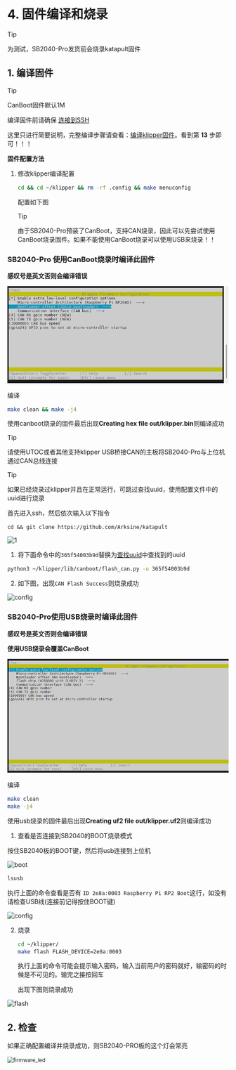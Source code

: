 # 4. 固件编译和烧录

> [!TIP]
> 为测试，SB2040-Pro发货前会烧录katapult固件

## 1. 编译固件

> [!TIP]
> CanBoot固件默认1M

编译固件前请确保 [连接到SSH](/board/fly_pi/FLY_π_description5 "点击即可跳转")

这里只进行简要说明，完整编译步骤请查看：[编译klipper固件](/board/fly_super8/firmware?id=_1-编译klipper固件 "点击即可跳转")。看到第 **13** 步即可！！！

**固件配置方法**

1. 修改klipper编译配置

   ```bash
   cd && cd ~/klipper && rm -rf .config && make menuconfig
   ```
   
   配置如下图
   
   > [!TIP]
   >
   > 由于SB2040-Pro预装了CanBoot，支持CAN烧录，因此可以先尝试使用CanBoot烧录固件。如果不能使用CanBoot烧录可以使用USB来烧录！！

<!-- tabs:start -->

### ****SB2040-Pro 使用CanBoot烧录时编译此固件****

**感叹号是英文否则会编译错误**

![flansh](../../images/boards/fly_sb2040_pro/can.png)

编译

```bash
make clean && make -j4
```

 使用canboot烧录的固件最后出现**Creating hex file out/klipper.bin**则编译成功

> [!TIP]
> 请使用UTOC或者其他支持klipper USB桥接CAN的主板将SB2040-Pro与上位机通过CAN总线连接

> [!TIP]
> 如果已经烧录过klipper并且在正常运行，可跳过查找uuid，使用配置文件中的uuid进行烧录

首先进入ssh，然后依次输入以下指令

```
cd && git clone https://github.com/Arksine/katapult
```

![1](../../images/boards/fly_sht_v2/1.png)

1. 将下面命令中的``365f54003b9d``替换为[查找uuid](#_2-查找uuid "点击即可跳转")中查找到的uuid

```bash
python3 ~/klipper/lib/canboot/flash_can.py -u 365f54003b9d
```

2. 如下图，出现``CAN Flash Success``则烧录成功

![config](../../images/boards/fly_sht_v2/flash.png ":no-zooom")

### ****SB2040-Pro使用USB烧录时编译此固件****

**感叹号是英文否则会编译错误**

**使用USB烧录会覆盖CanBoot**

![flashcan_2209](../../images/boards/fly_sb2040_pro/usb.png)

编译

```bash
make clean
make -j4
```

 使用usb烧录的固件最后出现**Creating uf2 file out/klipper.uf2**则编译成功

1. 查看是否连接到SB2040的BOOT烧录模式

按住SB2040板的BOOT键，然后将usb连接到上位机

![boot](../../images/boards/ffly_sb2040_v3/boot.png)

```bash
lsusb
```

执行上面的命令查看是否有 ``ID 2e8a:0003 Raspberry Pi RP2 Boot``这行，如没有请检查USB线(连接前记得按住BOOT键)

![config](../../images/boards/fly_sb2040/lsusb.png ":no-zooom")

2. 烧录
   
    ```bash
    cd ~/klipper/
    make flash FLASH_DEVICE=2e8a:0003
    ```
    
   执行上面的命令可能会提示输入密码，输入当前用户的密码就好，输密码的时候是不可见的。输完之接按回车
   
   出现下图则烧录成功

![flash](../../images/boards/fly_sb2040/flash.png ":no-zooom")

<!-- tabs:end -->

## 2. 检查

如果正确配置编译并烧录成功，则SB2040-PRO板的这个灯会常亮

<img src="../../images/boards/fly_sb2040/firmware_led.png" alt="firmware_led" style="zoom:85%;" />